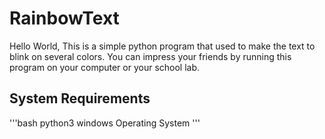 # RainbowText
Hello World, This is a simple python program that used to make the text to blink on several colors. You can impress your friends by running this program on your computer or your school lab.

## System Requirements
'''bash
python3
windows Operating System
'''
